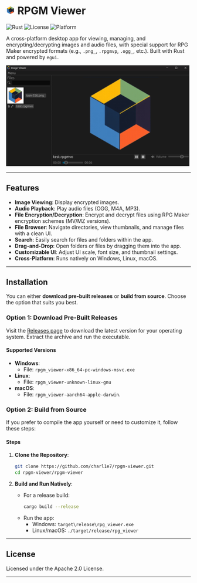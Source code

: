 # <img src="rpgm-viewer/assets/icon_ios_touch_192.png" alt="App Icon" width="24" height="22"> RPGM Viewer

![Rust](https://img.shields.io/badge/Rust-1.80+-orange.svg)
![License](https://img.shields.io/badge/license-Apache%202.0-blue.svg)
![Platform](https://img.shields.io/badge/platform-Windows%20%7C%20Linux%20%7C%20macOS-green.svg)

A cross-platform desktop app for viewing, managing, and encrypting/decrypting images and audio files, with special support for RPG Maker encrypted formats (e.g., `.png_`, `.rpgmvp`, `.ogg_`, etc.). Built with Rust and powered by `egui`.

<img src="gitassets/screen1.png" alt="Preview" width="500">

---

## Features

- **Image Viewing**: Display encrypted images.
- **Audio Playback**: Play audio files (OGG, M4A, MP3).
- **File Encryption/Decryption**: Encrypt and decrypt files using RPG Maker encryption schemes (MV/MZ versions).
- **File Browser**: Navigate directories, view thumbnails, and manage files with a clean UI.
- **Search**: Easily search for files and folders within the app.
- **Drag-and-Drop**: Open folders or files by dragging them into the app.
- **Customizable UI**: Adjust UI scale, font size, and thumbnail settings.
- **Cross-Platform**: Runs natively on Windows, Linux, macOS.

---

## Installation

You can either **download pre-built releases** or **build from source**. Choose the option that suits you best.

### Option 1: Download Pre-Built Releases

Visit the [Releases page](https://github.com/charl1e7/rpgm-viewer/releases) to download the latest version for your operating system. Extract the archive and run the executable.

#### Supported Versions

- **Windows**:
  - File: `rpgm_viewer-x86_64-pc-windows-msvc.exe `
- **Linux**:
  - File: `rpgm_viewer-unknown-linux-gnu`
- **macOS**:
  - File: `rpgm_viewer-aarch64-apple-darwin`.

### Option 2: Build from Source

If you prefer to compile the app yourself or need to customize it, follow these steps:

#### Steps

1. **Clone the Repository**:

   ```bash
   git clone https://github.com/charl1e7/rpgm-viewer.git
   cd rpgm-viewer/rpgm-viewer
   ```
2. **Build and Run Natively**:

   - For a release build:
     ```bash
     cargo build --release
     ```
   - Run the app:
     - Windows: `target\release\rpg_viewer.exe`
     - Linux/macOS: `./target/release/rpg_viewer`

---

## License

Licensed under the Apache 2.0 License.

---
